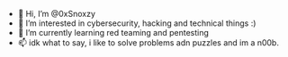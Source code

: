 - 👋 Hi, I’m @0xSnoxzy
- 👀 I’m interested in cybersecurity, hacking and technical things :)
- 🌱 I’m currently learning red teaming and pentesting
- 📫 idk what to say, i like to solve problems adn puzzles and im a n00b.

<!---
0xSnoxzy/0xSnoxzy is a ✨ special ✨ repository because its `README.md` (this file) appears on your GitHub profile.
You can click the Preview link to take a look at your changes.
--->
